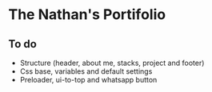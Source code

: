 # The Nathan's Portifolio

## To do
- Structure (header, about me, stacks, project and footer)
- Css base, variables and default settings
- Preloader, ui-to-top and whatsapp button